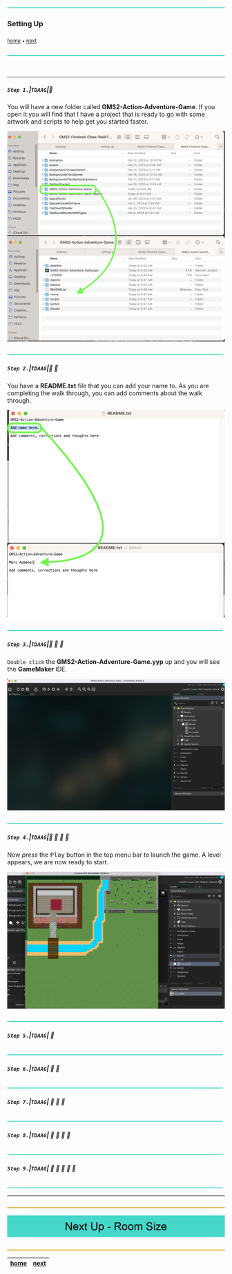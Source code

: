 ![](../images/line3.png)

### Setting Up

<sub>[home](../README.md#user-content-gms2-ue4-space-rocks) • [next](../room-size/README.md#user-content-room-size)</sub>

![](../images/line3.png)



<br>

---


##### `Step 1.`\|`TDAAG`|:small_blue_diamond:

You will have a new folder called **GMS2-Action-Adventure-Game**.  If you open it you will find that I have a project that is ready to go with some artwork and scripts to help get you started faster.

![folder of project](images/starterFiles.png)

![](../images/line2.png)

##### `Step 2.`\|`TDAAG`|:small_blue_diamond: :small_blue_diamond: 

You have a **README.txt** file that you can add your name to.  As you are completing the walk through, you can add comments about the walk through.

![edit README.txt file](images/readmeTXT.png)

![](../images/line2.png)

##### `Step 3.`\|`TDAAG`|:small_blue_diamond: :small_blue_diamond: :small_blue_diamond:

`Double click` the **GMS2-Action-Adventure-Game.yyp** up and you will see the **GameMaker** IDE.

![gamemaker project ide](images/gameProject.png)

![](../images/line2.png)

##### `Step 4.`\|`TDAAG`|:small_blue_diamond: :small_blue_diamond: :small_blue_diamond: :small_blue_diamond:

Now *press* the <kbd>Play</kbd> button in the top menu bar to launch the game. A level appears, we are now ready to start.

![entire level appears](images/gameAppears.png)

![](../images/line2.png)

##### `Step 5.`\|`TDAAG`| :small_orange_diamond:

![](../images/line2.png)

##### `Step 6.`\|`TDAAG`| :small_orange_diamond: :small_blue_diamond:

![](../images/line2.png)

##### `Step 7.`\|`TDAAG`| :small_orange_diamond: :small_blue_diamond: :small_blue_diamond:


![](../images/line2.png)

##### `Step 8.`\|`TDAAG`| :small_orange_diamond: :small_blue_diamond: :small_blue_diamond: :small_blue_diamond:



![](../images/line2.png)

##### `Step 9.`\|`TDAAG`| :small_orange_diamond: :small_blue_diamond: :small_blue_diamond: :small_blue_diamond: :small_blue_diamond:



![](../images/line2.png)

___


![](../images/line.png)

<!-- <img src="https://via.placeholder.com/1000x100/45D7CA/000000/?text=Next Up - Room Size"> -->

![next web page of walkthrough](images/banner.png)

![](../images/line.png)

| [home](../README.md#user-content-gms2-ue4-space-rocks) | [next](../room-size/README.md#user-content-room-size)|
|---|---|

